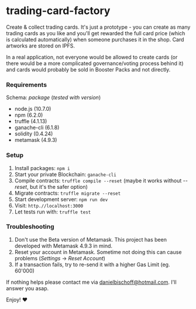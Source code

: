 # trading-card-factory

Create &amp; collect trading cards. It's just a prototype - you can create as many trading cards as you like and you'll get rewarded the full card price (which is calculated automatically) when someone purchases it in the shop. Card artworks are stored on IPFS.

In a real application, not everyone would be allowed to create cards (or there would be a more complicated governance/voting process behind it) and cards would probably be sold in Booster Packs and not directly.

### Requirements

Schema: _package_ (_tested with version_)

- node.js (10.7.0)
- npm (6.2.0)
- truffle (4.1.13)
- ganache-cli (6.1.8)
- solidity (0.4.24)
- metamask (4.9.3)

### Setup

1. Install packages: `npm i`
2. Start your private Blockchain: `ganache-cli`
3. Compile contracts: `truffle compile --reset` (maybe it works without _--reset_, but it's the safer option)
4. Migrate contracts: `truffle migrate --reset`
5. Start development server: `npm run dev`
6. Visit: `http.//localhost:3000`
7. Let tests run with: `truffle test`

### Troubleshooting

1. Don't use the Beta version of Metamask. This project has been developed with Metamask 4.9.3 in mind.
2. Reset your account in Metamask. Sometime not doing this can cause problems (_Settings_ -> _Reset Account_)
3. If a transaction fails, try to re-send it with a higher Gas Limit (eg. 60'000)

If nothing helps please contact me via danielbischoff@hotmail.com. I'll answer you asap.

Enjoy! ❤️
